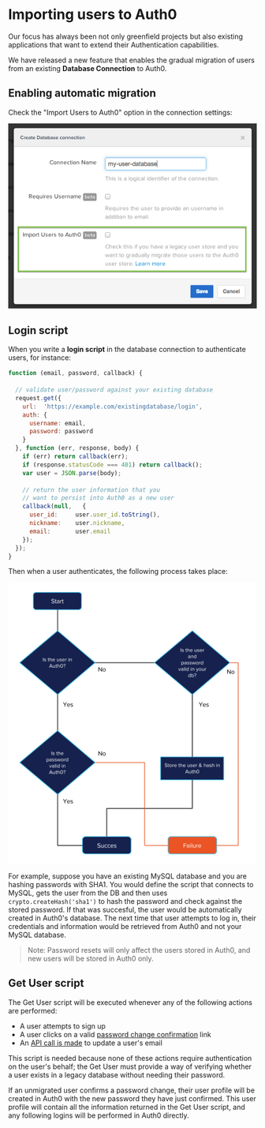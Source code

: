 # Importing users to Auth0

Our focus has always been not only greenfield projects but also existing applications that want to extend their Authentication capabilities.

We have released a new feature that enables the gradual migration of users from an existing **Database Connection** to Auth0.

## Enabling automatic migration

Check the "Import Users to Auth0" option in the connection settings:

![](/media/articles/migrating/migrating-1.png)

## Login script

When you write a **login script** in the database connection to authenticate users, for instance:

```javascript
function (email, password, callback) {

  // validate user/password against your existing database
  request.get({
    url:  'https://example.com/existingdatabase/login',
    auth: {
      username: email,
      password: password
    }
  }, function (err, response, body) {
    if (err) return callback(err);
    if (response.statusCode === 401) return callback();
    var user = JSON.parse(body);

    // return the user information that you
    // want to persist into Auth0 as a new user
    callback(null,   {
      user_id:     user.user_id.toString(),
      nickname:    user.nickname,
      email:       user.email
    });
  });
}
```

Then when a user authenticates, the following process takes place:

![](/media/articles/migrating/migrating-2.png)

For example, suppose you have an existing MySQL database and you are hashing passwords with SHA1.
You would define the script that connects to MySQL, gets the user from the DB and then uses `crypto.createHash('sha1')` to hash the password and check against the stored password.
If that was succesful, the user would be automatically created in Auth0's database.
The next time that user attempts to log in, their credentials and information would be retrieved from Auth0 and not your MySQL database.

> Note: Password resets will only affect the users stored in Auth0, and new users will be stored in Auth0 only.

## Get User script

The Get User script will be executed whenever any of the following actions are performed:

* A user attempts to sign up
* A user clicks on a valid [password change confirmation](/libraries/lock/customization#rememberlastlogin-boolean-1) link
* An [API call is made](/api/v2#!/Users/patch_users_by_id) to update a user's email

This script is needed because none of these actions require authentication on the user's behalf; the Get User must provide a way of verifying whether a user exists in a legacy database without needing their password.

If an unmigrated user confirms a password change, their user profile will be created in Auth0 with the new password they have just confirmed.
This user profile will contain all the information returned in the Get User script, and any following logins will be performed in Auth0 directly.
